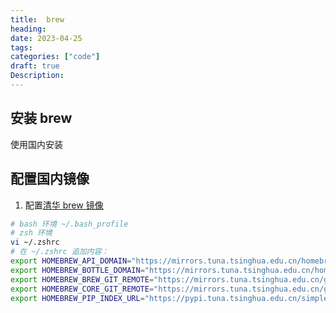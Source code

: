 ```yaml
---
title:  brew
heading:  
date: 2023-04-25
tags: 
categories: ["code"]
draft: true
Description:  
---
```


## 安装 brew 
使用国内安装

## 配置国内镜像
1. 配置[清华 brew 镜像](https://mirrors.tuna.tsinghua.edu.cn/help/homebrew/)


```bash
# bash 环境 ~/.bash_profile
# zsh 环境
vi ~/.zshrc
# 在 ~/.zshrc 追加内容：
export HOMEBREW_API_DOMAIN="https://mirrors.tuna.tsinghua.edu.cn/homebrew-bottles/api"
export HOMEBREW_BOTTLE_DOMAIN="https://mirrors.tuna.tsinghua.edu.cn/homebrew-bottles"
export HOMEBREW_BREW_GIT_REMOTE="https://mirrors.tuna.tsinghua.edu.cn/git/homebrew/brew.git"
export HOMEBREW_CORE_GIT_REMOTE="https://mirrors.tuna.tsinghua.edu.cn/git/homebrew/homebrew-core.git"
export HOMEBREW_PIP_INDEX_URL="https://pypi.tuna.tsinghua.edu.cn/simple"
```

